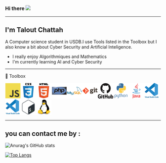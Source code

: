 ### Hi there <img src="https://raw.githubusercontent.com/MartinHeinz/MartinHeinz/master/wave.gif" width="30px">
---

## I'm Talout Chattah 
A  Computer science student in USDB.I use Tools listed in the Toolbox but I also know a bit about Cyber Security and Artificial Inteligence.
- I really enjoy Algorithmiques and Mathematics 
- I'm currently learning AI and Cyber Security 

---

🧰 Toolbox

<img src="https://github.com/devicons/devicon/blob/master/icons/javascript/javascript-original.svg" alt="JavaScript Logo" width="50" height="50"/><img src="https://github.com/devicons/devicon/blob/master/icons/css3/css3-original-wordmark.svg" alt="CSS Logo" width="50" height="50"/><img src="https://github.com/devicons/devicon/blob/master/icons/html5/html5-original-wordmark.svg" alt="HTML Logo" width="50" height="50"/><img src="https://github.com/devicons/devicon/blob/master/icons/php/php-original.svg" alt="php Logo" width="50" height="50"/><img src="https://github.com/devicons/devicon/blob/master/icons/mysql/mysql-original-wordmark.svg" alt="MySQL Logo" width="50" height="50"/><img src="https://github.com/devicons/devicon/blob/master/icons/git/git-original-wordmark.svg" alt="Git Logo" width="50" height="50"/><img src="https://github.com/devicons/devicon/blob/master/icons/github/github-original-wordmark.svg" alt="Github Logo" width="50" height="50"/><img src="https://github.com/devicons/devicon/blob/master/icons/python/python-original-wordmark.svg" alt="Python Logo" width="50" height="50"/><img src="https://github.com/devicons/devicon/blob/master/icons/java/java-original-wordmark.svg" alt="Java Logo" width="50" height="50"/><img src="https://github.com/devicons/devicon/blob/master/icons/vscode/vscode-original-wordmark.svg" alt="VS code Logo" width="50" height="50"/><img src="https://github.com/devicons/devicon/blob/master/icons/vscode/vscode-original-wordmark.svg" alt="VS code Logo" width="50" height="50"/><img src="https://github.com/devicons/devicon/blob/master/icons/bash/bash-original.svg" alt="Bash Logo" width="50" height="50"/><img src="https://github.com/devicons/devicon/blob/master/icons/linux/linux-original.svg" alt="Linux Logo" width="50" height="50"/>

---

## you can contact me by :


![Anurag's GitHub stats](https://github-readme-stats.vercel.app/api?username=talout-chattah&show_icons=true&theme=merko)


[![Top Langs](https://github-readme-stats.vercel.app/api/top-langs/?username=talout-chattah)](https://github.com/anuraghazra/github-readme-stats)



